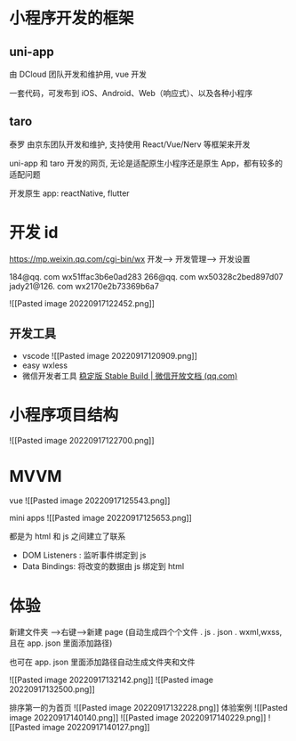# 小程序开发的框架
## uni-app
由 DCloud 团队开发和维护用,  vue 开发

一套代码，可发布到 iOS、Android、Web（响应式）、以及各种小程序

## taro  
泰罗
由京东团队开发和维护,  支持使用 React/Vue/Nerv 等框架来开发


uni-app 和 taro 开发的网页, 无论是适配原生小程序还是原生 App，都有较多的适配问题

开发原生 app: reactNative, flutter


# 开发 id
https://mp.weixin.qq.com/cgi-bin/wx
开发--> 开发管理--> 开发设置

184@qq. com
wx51ffac3b6e0ad283
266@qq. com
wx50328c2bed897d07
jady21@126. com
wx2170e2b73369b6a7

![[Pasted image 20220917122452.png]]
## 开发工具
- vscode ![[Pasted image 20220917120909.png]]
- easy wxless
- 微信开发者工具
[稳定版 Stable Build | 微信开放文档 (qq.com)](https://developers.weixin.qq.com/miniprogram/dev/devtools/download.html)


# 小程序项目结构
![[Pasted image 20220917122700.png]]


# MVVM
vue
![[Pasted image 20220917125543.png]]

mini apps
![[Pasted image 20220917125653.png]]

都是为 html 和 js 之间建立了联系
- DOM Listeners : 监听事件绑定到 js
- Data Bindings: 将改变的数据由 js 绑定到 html

# 体验
新建文件夹 -->右键-->新建 page   (自动生成四个个文件 . js . json . wxml,wxss, 且在 app. json 里面添加路径)

也可在 app. json 里面添加路径自动生成文件夹和文件

![[Pasted image 20220917132142.png]]
![[Pasted image 20220917132500.png]]

排序第一的为首页
![[Pasted image 20220917132228.png]]
体验案例
![[Pasted image 20220917140140.png]]
![[Pasted image 20220917140229.png]]
![[Pasted image 20220917140127.png]]
